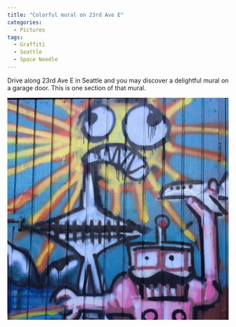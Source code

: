 ```yaml
---
title: "Colorful mural on 23rd Ave E"
categories:
  - Pictures
tags:
  - Graffiti
  - Seattle
  - Space Needle
---
```


Drive along 23rd Ave E in Seattle and you may discover a delightful mural on a garage door.
This is one section of that mural.

![A colorful mural on a garage. The mural shows a massive robot grabbing an airplane. In the background is the Space Needle and a frowning sun.](/assets/images/2016/2016-09-10-colorful-mural-on-23rd-ave-smaller.jpg)